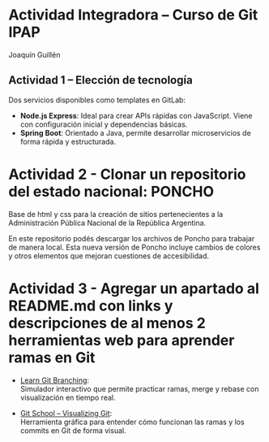 # Actividad Integradora – Curso de Git IPAP
Joaquín Guillén

## Actividad 1 – Elección de tecnología

Dos servicios disponibles como templates en GitLab:
- **Node.js Express**: Ideal para crear APIs rápidas con JavaScript. Viene con configuración inicial y dependencias básicas.
- **Spring Boot**: Orientado a Java, permite desarrollar microservicios de forma rápida y estructurada.

# Actividad 2 - Clonar un repositorio del estado nacional: PONCHO

Base de html y css para la creación de sitios pertenecientes a la Administración Pública Nacional de la República Argentina.

En este repositorio podés descargar los archivos de Poncho para trabajar de manera local.
Esta nueva versión de Poncho incluye cambios de colores y otros elementos que mejoran cuestiones de accesibilidad.

# Actividad 3 - Agregar un apartado al README.md con links y descripciones de al menos 2 herramientas web para aprender ramas en Git

- [Learn Git Branching](https://learngitbranching.js.org/):  
  Simulador interactivo que permite practicar ramas, merge y rebase con visualización en tiempo real.

- [Git School – Visualizing Git](https://git-school.github.io/visualizing-git/):  
  Herramienta gráfica para entender cómo funcionan las ramas y los commits en Git de forma visual.
